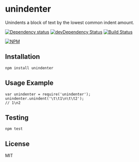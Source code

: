 # unindenter

Unindents a block of text by the lowest common indent amount.

[![Dependency status](https://david-dm.org/alexgorbatchev/unindenter.svg)](https://david-dm.org/alexgorbatchev/unindenter)
[![devDependency Status](https://david-dm.org/alexgorbatchev/unindenter/dev-status.svg)](https://david-dm.org/alexgorbatchev/unindenter#info=devDependencies)
[![Build Status](https://travis-ci.org/alexgorbatchev/unindenter.svg)](https://travis-ci.org/alexgorbatchev/unindenter)

[![NPM](https://nodei.co/npm/unindenter.svg)](https://npmjs.org/package/unindenter)

## Installation

    npm install unindenter

## Usage Example

    var unindenter = require('unindenter');
    unindenter.unindent('\t\t1\n\t\t2');
    // 1\n2

## Testing

    npm test

## License

MIT
